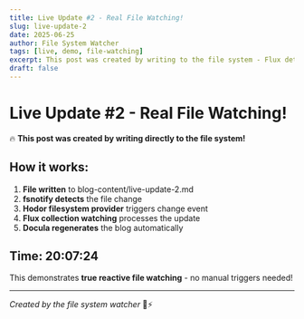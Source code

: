 ```yaml
---
title: Live Update #2 - Real File Watching!
slug: live-update-2
date: 2025-06-25
author: File System Watcher
tags: [live, demo, file-watching]
excerpt: This post was created by writing to the file system - Flux detected it automatically!
draft: false
---
```


# Live Update #2 - Real File Watching!

🔥 **This post was created by writing directly to the file system!**

## How it works:

1. **File written** to blog-content/live-update-2.md
2. **fsnotify detects** the file change
3. **Hodor filesystem provider** triggers change event
4. **Flux collection watching** processes the update
5. **Docula regenerates** the blog automatically

## Time: 20:07:24

This demonstrates **true reactive file watching** - no manual triggers needed!

---

*Created by the file system watcher* 📁⚡